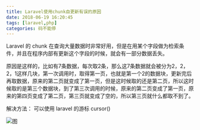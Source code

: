 ```yaml
---
title: Laravel使用chunk自更新有误的原因
date: 2018-06-19 16:20:45
tags: [laravel,php]
categories: 码不能停
---
```


Laravel 的 chunk 在查询大量数据时非常好用，但是在用某个字段做为检索条件，并且在程序内部有更新这个字段的时候，就会有一部分数据丢失。


原因是这样的，比如有7条数据，每次取2条，那么这7条数据就会被分为2，2，2，1这样几块，第一次调用时，取得第一页，也就是第一个2的数据块，更新完后再取数据，原来的第二页就变成了第一页，但是这时候取的还是第二页，所以这时候取的是第三个数据块，到了第三次调用的时候，原来的第二页变成了第一页，原来的第四页变成了第二页，第三页就变成了空的，所以第三页就什么都取不到了。

解决方法：
可以使用 laravel 的游标 cursor()

![图](/Laravel-chunk\chunk.png)